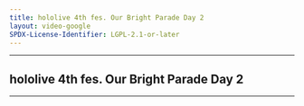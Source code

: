```yaml
---
title: hololive 4th fes. Our Bright Parade Day 2
layout: video-google
SPDX-License-Identifier: LGPL-2.1-or-later
---
```


---

## hololive 4th fes. Our Bright Parade Day 2

<div class="container">
  <video-js id="my-video" class="vjs-fluid vjs-layout-medium" controls preload="auto" poster="/assets/images/fes4th2.png">
    <source src="https://drive.ayampenyet.eu.org/api/raw/?path=/hololive%204th%20fes%20all%20events/hololive%204th%20fes.%20Our%20Bright%20Parade%20Supported%20By%20Bushiroad%E3%80%90hololive%20stage%20DAY2%E3%80%91.mp4" type="video/mp4"/>
  </video-js>
</div>

---